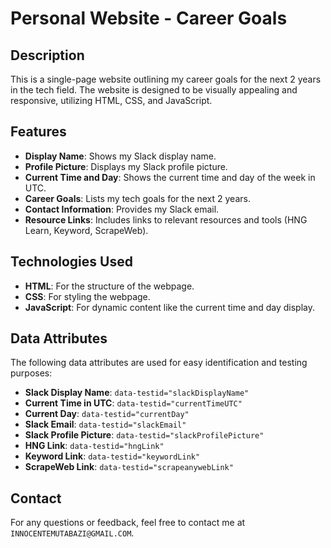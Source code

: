 
# Personal Website - Career Goals

## Description
This is a single-page website outlining my career goals for the next 2 years in the tech field. The website is designed to be visually appealing and responsive, utilizing HTML, CSS, and JavaScript.

## Features
- **Display Name**: Shows my Slack display name.
- **Profile Picture**: Displays my Slack profile picture.
- **Current Time and Day**: Shows the current time and day of the week in UTC.
- **Career Goals**: Lists my tech goals for the next 2 years.
- **Contact Information**: Provides my Slack email.
- **Resource Links**: Includes links to relevant resources and tools (HNG Learn, Keyword, ScrapeWeb).

## Technologies Used
- **HTML**: For the structure of the webpage.
- **CSS**: For styling the webpage.
- **JavaScript**: For dynamic content like the current time and day display.


## Data Attributes
The following data attributes are used for easy identification and testing purposes:
- **Slack Display Name**: `data-testid="slackDisplayName"`
- **Current Time in UTC**: `data-testid="currentTimeUTC"`
- **Current Day**: `data-testid="currentDay"`
- **Slack Email**: `data-testid="slackEmail"`
- **Slack Profile Picture**: `data-testid="slackProfilePicture"`
- **HNG Link**: `data-testid="hngLink"`
- **Keyword Link**: `data-testid="keywordLink"`
- **ScrapeWeb Link**: `data-testid="scrapeanywebLink"`

## Contact
For any questions or feedback, feel free to contact me at `INNOCENTEMUTABAZI@GMAIL.COM`.
